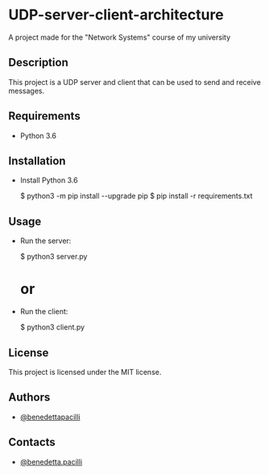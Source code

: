 # UDP-server-client-architecture
A project made for the "Network Systems" course of my university

## Description
This project is a UDP server and client that can be used to send and receive messages.

## Requirements
* Python 3.6

## Installation
* Install Python 3.6

    $ python3 -m pip install --upgrade pip
    $ pip install -r requirements.txt

## Usage
* Run the server:

    $ python3 server.py

    # or 
    
* Run the client:

    $ python3 client.py

## License
This project is licensed under the MIT license.

## Authors
* [@benedettapacilli](https://github.com/benedettapacilli)

## Contacts
* [@benedetta.pacilli](https://instagram.com/benedetta.pacilli)